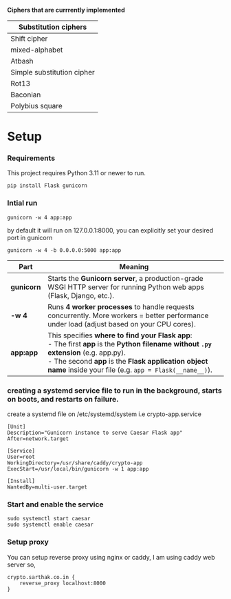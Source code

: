**Ciphers that are currrently implemented**

| Substitution ciphers       |
| -------------------------- |
| Shift cipher               |
| mixed-alphabet             |
| Atbash                     |
| Simple substitution cipher |
| Rot13                      |
| Baconian                   |
| Polybius square            |

# Setup

### Requirements

This project requires Python 3.11 or newer to run.

```
pip install Flask gunicorn

```

### Intial run

```
gunicorn -w 4 app:app

```

by default it will run on 127.0.0.1:8000, you can explicitly set your desired port in gunicorn

```
gunicorn -w 4 -b 0.0.0.0:5000 app:app
```

| Part         | Meaning                                                                                                                                                                                                                                                         |
| ------------ | --------------------------------------------------------------------------------------------------------------------------------------------------------------------------------------------------------------------------------------------------------------- |
| **gunicorn** | Starts the **Gunicorn server**, a production-grade WSGI HTTP server for running Python web apps (Flask, Django, etc.).                                                                                                                                          |
| **-w 4**     | Runs **4 worker processes** to handle requests concurrently. More workers = better performance under load (adjust based on your CPU cores).                                                                                                                     |
| **app\:app** | This specifies **where to find your Flask app**: <br> - The first **app** is the **Python filename without `.py` extension** (e.g. app.py). <br> - The second **app** is the **Flask application object name** inside your file (e.g. `app = Flask(__name__)`). |

### creating a systemd service file to run in the background, starts on boots, and restarts on failure.

create a systemd file on /etc/systemd/system i.e crypto-app.service

```
[Unit]
Description="Gunicorn instance to serve Caesar Flask app"
After=network.target

[Service]
User=root
WorkingDirectory=/usr/share/caddy/crypto-app
ExecStart=/usr/local/bin/gunicorn -w 1 app:app

[Install]
WantedBy=multi-user.target
```

### Start and enable the service

```
sudo systemctl start caesar
sudo systemctl enable caesar
```

### Setup proxy

You can setup reverse proxy using nginx or caddy, I am using caddy web server so,

```
crypto.sarthak.co.in {
    reverse_proxy localhost:8000
}

```
